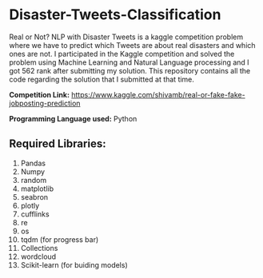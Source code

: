 # Disaster-Tweets-Classification
Real or Not? NLP with Disaster Tweets is a kaggle competition problem where we have to predict which Tweets are about real disasters and which ones are not. I participated in the Kaggle competition and solved the problem using Machine Learning and Natural Language processing and I got 562 rank after submitting my solution. This repository contains all the code regarding the solution that I submitted at that time.

**Competition Link:** https://www.kaggle.com/shivamb/real-or-fake-fake-jobposting-prediction

**Programming Language used:** Python

## Required Libraries:
1. Pandas
2. Numpy
3. random
4. matplotlib
5. seabron
6. plotly
7. cufflinks
8. re
9. os 
10. tqdm (for progress bar)
11. Collections
12. wordcloud
13. Scikit-learn (for buiding models)

